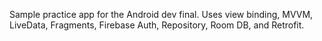 Sample practice app for the Android dev final.
Uses view binding, MVVM, LiveData, Fragments, Firebase Auth, Repository, Room DB, and Retrofit.
